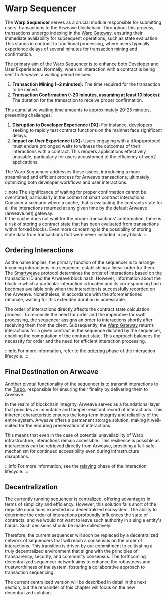 # Warp Sequencer

The **Warp Sequencer** serves as a crucial module responsible for submitting users' transactions to the Arweave blockchain. Throughout this process, transactions undergo indexing in the [Warp Gateway](/docs/gateway/overview), ensuring their immediate availability for subsequent operations, such as state evaluation. This stands in contrast to traditional processing, where users typically experience delays of several minutes for transaction mining and confirmation.

The primary aim of the Warp Sequencer is to enhance both Developer and User Experiences. Normally, when an interaction with a contract is being sent to Arweave, a waiting period ensues:

1. **Transaction Mining (~2 minutes):** The time required for the transaction to be mined.
2. **Transaction Confirmation (~20 minutes, assuming at least 10 blocks):** The duration for the transaction to receive proper confirmation.

This cumulative waiting time amounts to approximately 20-25 minutes, presenting challenges:

1. **Disruption to Developer Experience (DX):** For instance, developers seeking to rapidly test contract functions on the mainnet face significant delays.
2. **Impact on User Experience (UX):** Users engaging with a dApp/protocol must endure prolonged waits to witness the outcomes of their interactions with a contract. This renders applications effectively unusable, particularly for users accustomed to the efficiency of web2 applications.

The Warp Sequencer addresses these issues, introducing a more streamlined and efficient process for Arweave transactions, ultimately optimizing both developer workflows and user interactions.

:::note
The significance of waiting for proper confirmation cannot be overstated, particularly in the context of smart contract interactions.
Consider a scenario where a cache, that is evaluating the contracts state for all the interactions returned at any given time by the
default Arweave (arweave.net) gateway.  
If the cache does not wait for the proper transactions' confirmation, there is a risk of storing a contract state that has been evaluated from transactions within forked blocks. Even more concerning is the possibility of storing state data from transactions that were never included in any block.
:::

## Ordering Interactions

As the name implies, the primary function of the sequencer is to arrange incoming interactions in a sequence, establishing a linear order for them. The [Smartweave](/docs/sdk/advanced/smartweave-protocol) protocol determines the order of interactions based on the transaction ID and the Arweave block hash. However, information about the block in which a particular interaction is located and its corresponding hash becomes available only when the interaction is successfully recorded on the Arweave. Nonetheless, in accordance with the aforementioned rationale, waiting for this extended duration is undesirable.

The order of interactions directly affects the contract state calculation process. To reconcile the need for order and the imperative for swift processing, the sequencer assigns an order to interactions shortly after receiving them from the client. Subsequently, the [Warp Gateway](/docs/gateway/overview) returns interactions for a given contract in the sequence dictated by the sequencer, enabling the computation of the contract state. This approach balances the necessity for order and the need for efficient interaction processing.

:::info
For more information, refer to the [ordering](/docs/sequencer/lifecycle/ordering) phase of the interaction lifecycle.
:::

## Final Destination on Arweave

Another pivotal functionality of the sequencer is to transmit interactions to the [Turbo](https://ardrive.io/turbo/infographic/), responsible for ensuring their finality by delivering them to Arweave.

In the realm of blockchain integrity, Arweave serves as a foundational layer that provides an immutable and tamper-resistant record of interactions. This inherent characteristic ensures the long-term integrity and reliability of the entire system. Arweave offers a permanent storage solution, making it well-suited for the enduring preservation of interactions.

This means that even in the case of potential unavailability of Warp infrastructure, interactions remain accessible. This resilience is possible as interactions can be retrieved directly from Arweave, providing a fail-safe mechanism for continued accessibility even during infrastructure disruptions.

:::info
For more information, see the [relaying](/docs/sequencer/lifecycle/ordering) phase of the interaction lifecycle.
:::

## Decentralization

The currently running sequencer is centralized, offering advantages in terms of simplicity and efficiency. However, this solution falls short of the requisite conditions expected in a decentralized ecosystem. The ability to determine the order of interactions profoundly influences the state of contracts, and we would not want to leave such authority in a single entity's hands. Such decisions should be made collectively. 

Therefore, the current sequencer will soon be replaced by a decentralized network of sequencers that will reach a consensus on the order of interactions. This transition is driven by our commitment to cultivating a truly decentralized environment that aligns with the principles of transparency, security, and community consensus. The forthcoming decentralized sequencer network aims to enhance the robustness and trustworthiness of the system, fostering a collaborative approach to transaction sequencing.

The current centralized version will be described in detail in the next section, but the remainder of this chapter will focus on the new decentralized solution.
